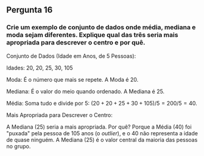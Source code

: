 ## Pergunta 16

### Crie um exemplo de conjunto de dados onde média, mediana e moda sejam diferentes. Explique qual das três seria mais apropriada para descrever o centro e por quê.

Conjunto de Dados (Idade em Anos, de 5 Pessoas):

Idades: 20, 20, 25, 30, 105

Moda: É o número que mais se repete. A Moda é 20.

Mediana: É o valor do meio quando ordenado. A Mediana é 25.

Média: Soma tudo e divide por 5: $(20+20+25+30+105) / 5 = 200 / 5 = 40$.

Mais Apropriada para Descrever o Centro:

A Mediana (25) seria a mais apropriada. Por quê? Porque a Média (40) foi "puxada" pela pessoa de 105 anos (o *outlier*), e o 40 não representa a idade de quase ninguém. A Mediana (25) é o valor central da maioria das pessoas no grupo.
